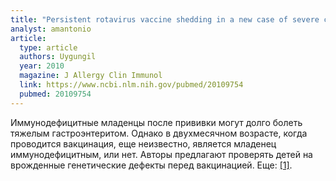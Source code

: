 ```yaml
---
title: "Persistent rotavirus vaccine shedding in a new case of severe combined immunodeficiency: A reason to screen"
analyst: amantonio
article:
  type: article
  authors: Uygungil
  year: 2010
  magazine: J Allergy Clin Immunol
  link: https://www.ncbi.nlm.nih.gov/pubmed/20109754
  pubmed: 20109754
---
```


Иммунодефицитные младенцы после прививки могут долго болеть тяжелым гастроэнтеритом. Однако в двухмесячном возрасте, когда проводится вакцинация, еще неизвестно, является младенец иммунодефицитным, или нет. Авторы предлагают проверять детей на врожденные генетические дефекты перед вакцинацией. Еще: [[1]](https://www.ncbi.nlm.nih.gov/pmc/articles/PMC4103739/).
